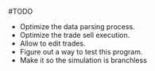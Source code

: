#TODO

- Optimize the data parsing process.
- Optimize the trade sell execution.
- Allow to edit trades.
- Figure out a way to test this program.
- Make it so the simulation is branchless
